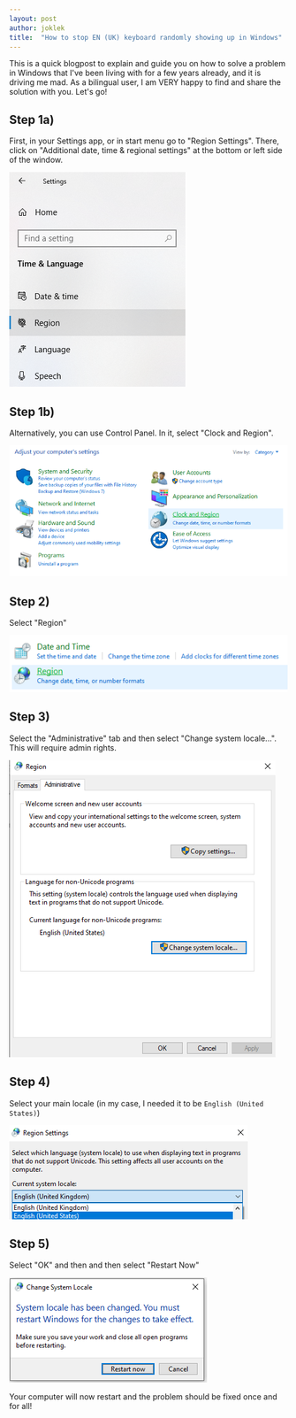 ```yaml
---
layout: post
author: joklek
title:  "How to stop EN (UK) keyboard randomly showing up in Windows"
---
```


This is a quick blogpost to explain and guide you on how to solve a problem in Windows that I've been living with for a few years already, and it is driving me mad. As a bilingual user, I am VERY happy to find and share the solution with you. Let's go!

## Step 1a)
First, in your Settings app, or in start menu go to "Region Settings". There, click on "Additional date, time & regional settings" at the bottom or left side of the window.

![In settings or in start menu find "Region Settings"](/assets/settings_app.png)

## Step 1b)
Alternatively, you can use Control Panel. In it, select "Clock and Region".

![Select "Clock and Region"](/assets/control_panel.png)

## Step 2)
Select "Region"

![Select "Region"](/assets/control_panel_2.png)

## Step 3)
Select the "Administrative" tab and then select "Change system locale...". This will require admin rights.

![Select the "Administrative" tab and then select "Change system locale..."](/assets/region_settings.png)

## Step 4)
Select your main locale (in my case, I needed it to be `English (United States)`)

![Select your main locale (probably English (United States))](/assets/region_settings_2.png)

## Step 5)
Select "OK" and then and then select "Restart Now"

![Click OK and aggree to restart](/assets/restart.png)

Your computer will now restart and the problem should be fixed once and for all!